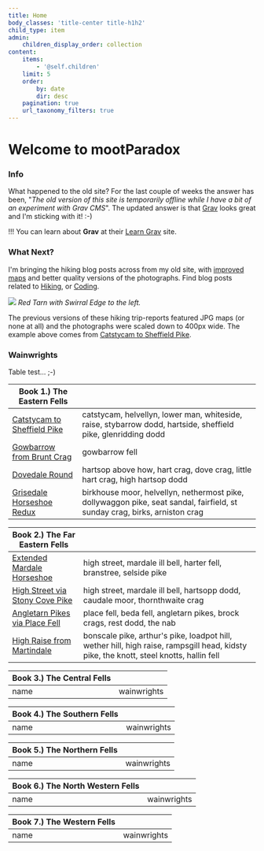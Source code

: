 ```yaml
---
title: Home
body_classes: 'title-center title-h1h2'
child_type: item
admin:
    children_display_order: collection
content:
    items:
        - '@self.children'
    limit: 5
    order:
        by: date
        dir: desc
    pagination: true
    url_taxonomy_filters: true
---
```


# Welcome to mootParadox

### Info

What happened to the old site? For the last couple of weeks the answer has been, "_The old version of this site is temporarily offline while I have a bit of an experiment with Grav CMS_". The updated answer is that [Grav](https://getgrav.org/) looks great and I'm sticking with it! :-)

!!! You can learn about **Grav** at their [Learn Grav](http://learn.getgrav.org) site.

### What Next?

I'm bringing the hiking blog posts across from my old site, with [improved maps](/blog/simple-self-hosted-gpx-map) and better quality versions of the photographs. Find blog posts related to [Hiking](/hiking), or [Coding](/coding).

![](/hiking/catstycam-to-sheffield-pike/swirral-edge-and-red-tarn.jpg)
*Red Tarn with Swirral Edge to the left.*

The previous versions of these hiking trip-reports featured JPG maps (or none at all) and the photographs were scaled down to 400px wide. The example above comes from [Catstycam to Sheffield Pike](/hiking/catstycam-to-sheffield-pike).

### Wainwrights

Table test... ;-)

| **Book 1.) The Eastern Fells** | |
| --- | --- |
| [Catstycam to Sheffield Pike](/blog/catstycam-to-sheffield-pike) | catstycam, helvellyn, lower man, whiteside, raise, stybarrow dodd, hartside, sheffield pike, glenridding dodd |
| [Gowbarrow from Brunt Crag](/blog/gowbarrow-from-brunt-crag) | gowbarrow fell |
| [Dovedale Round](/blog/dovedale-round) | hartsop above how, hart crag, dove crag, little hart crag, high hartsop dodd |
| [Grisedale Horseshoe Redux](/blog/grisedale-horseshoe-redux) | birkhouse moor, helvellyn, nethermost pike, dollywaggon pike, seat sandal, fairfield, st sunday crag, birks, arniston crag |

| **Book 2.) The Far Eastern Fells** | |
| --- | --- |
| [Extended Mardale Horseshoe](/blog/extended-mardale-horseshoe) | high street, mardale ill bell, harter fell, branstree, selside pike |
| [High Street via Stony Cove Pike](/blog/high-street-via-stony-cove-pike) | high street, mardale ill bell, hartsopp dodd, caudale moor, thornthwaite crag |
| [Angletarn Pikes via Place Fell](/blog/angletarn-pikes-via-place-fell) | place fell, beda fell, angletarn pikes, brock crags, rest dodd, the nab |
| [High Raise from Martindale](/blog/high-raise-from-martindale) | bonscale pike, arthur's pike, loadpot hill, wether hill, high raise, rampsgill head, kidsty pike, the knott, steel knotts, hallin fell |

| **Book 3.) The Central Fells** | |
| --- | --- |
| name | wainwrights |

| **Book 4.) The Southern Fells** | |
| --- | --- |
| name | wainwrights |

| **Book 5.) The Northern Fells** | |
| --- | --- |
| name | wainwrights |

| **Book 6.) The North Western Fells** | |
| --- | --- |
| name | wainwrights |

| **Book 7.) The Western Fells** | |
| --- | --- |
| name | wainwrights |